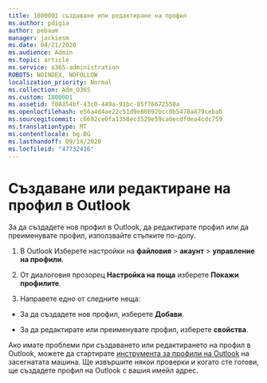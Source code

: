 ```yaml
---
title: 1800001 създаване или редактиране на профил
ms.author: pdigia
author: pebaum
manager: jackiesm
ms.date: 04/21/2020
ms.audience: Admin
ms.topic: article
ms.service: o365-administration
ROBOTS: NOINDEX, NOFOLLOW
localization_priority: Normal
ms.collection: Adm_O365
ms.custom: 1800001
ms.assetid: f08354bf-43c0-449a-91bc-85f76672550a
ms.openlocfilehash: e56a4d4ae22c51d9e80892bcc0b5478a879cebab
ms.sourcegitcommit: c6692ce0fa1358ec3529e59ca0ecdfdea4cdc759
ms.translationtype: MT
ms.contentlocale: bg-BG
ms.lasthandoff: 09/14/2020
ms.locfileid: "47732416"
---
```

# <a name="create-or-edit-an-outlook-profile"></a>Създаване или редактиране на профил в Outlook

За да създадете нов профил в Outlook, да редактирате профил или да преименувате профил, използвайте стъпките по-долу.
  
1. В Outlook Изберете настройки на **файловия** \> **акаунт** \> **управление на профили**.
    
2. От диалоговия прозорец **Настройка на поща** изберете **Покажи профилите**.
    
3. Направете едно от следните неща:
    
  - За да създадете нов профил, изберете **Добави**.
    
  - За да редактирате или преименувате профил, изберете **свойства**.
    
Ако имате проблеми при създаването или редактирането на профил в Outlook, можете да стартирате [инструмента за профили на Outlook](https://aka.ms/SaRA-OutlookSetupProfile) на засегнатата машина. Ще извършите някои проверки и когато сте готови, ще създадете профил на Outlook с вашия имейл адрес. 
  

